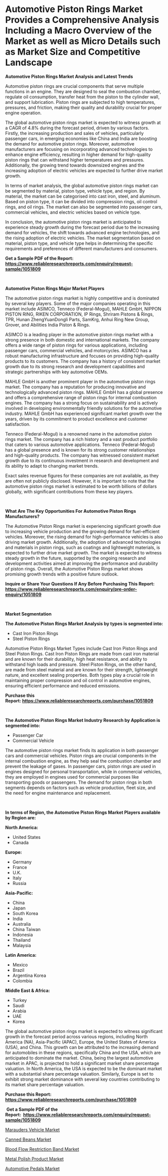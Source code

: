 <p><h1>Automotive Piston Rings Market Provides a Comprehensive Analysis Including a Macro Overview of the Market as well as Micro Details such as Market Size and Competitive Landscape</h1></p><p><strong>Automotive Piston Rings Market Analysis and Latest Trends</strong></p>
<p><p>Automotive piston rings are crucial components that serve multiple functions in an engine. They are designed to seal the combustion chamber, regulate oil consumption, transfer heat from the piston to the cylinder wall, and support lubrication. Piston rings are subjected to high temperatures, pressures, and friction, making their quality and durability crucial for proper engine operation.</p><p>The global automotive piston rings market is expected to witness growth at a CAGR of 4.8% during the forecast period, driven by various factors. Firstly, the increasing production and sales of vehicles, particularly passenger cars, in emerging economies like China and India are boosting the demand for automotive piston rings. Moreover, automotive manufacturers are focusing on incorporating advanced technologies to enhance engine efficiency, resulting in higher demand for high-quality piston rings that can withstand higher temperatures and pressures. Additionally, the growing trend towards downsized engines and the increasing adoption of electric vehicles are expected to further drive market growth.</p><p>In terms of market analysis, the global automotive piston rings market can be segmented by material, piston type, vehicle type, and region. By material, the market can be categorised into cast iron, steel, and aluminum. Based on piston type, it can be divided into compression rings, oil control rings, and oil rings. The market can also be segmented into passenger cars, commercial vehicles, and electric vehicles based on vehicle type.</p><p>In conclusion, the automotive piston rings market is anticipated to experience steady growth during the forecast period due to the increasing demand for vehicles, the shift towards advanced engine technologies, and the rising adoption of electric vehicles. The market segmentation based on material, piston type, and vehicle type helps in determining the specific requirements and preferences of different manufacturers and consumers.</p></p>
<p><strong>Get a Sample PDF of the Report:&nbsp; <a href="https://www.reliableresearchreports.com/enquiry/request-sample/1051809">https://www.reliableresearchreports.com/enquiry/request-sample/1051809</a></strong></p>
<p>&nbsp;</p>
<p><strong>Automotive Piston Rings Major Market Players</strong></p>
<p><p>The automotive piston rings market is highly competitive and is dominated by several key players. Some of the major companies operating in this market include ASIMCO, Tenneco (Federal-Mogul), MAHLE GmbH, NIPPON PISTON RING, RIKEN CORPORATION, IP Rings, Shriram Pistons & Rings, TPR, Hunan ZhengYuanDongli Parts, SamKrg, Anhui Ring New Group, Grover, and Abilities India Piston & Rings.</p><p>ASIMCO is a leading player in the automotive piston rings market with a strong presence in both domestic and international markets. The company offers a wide range of piston rings for various applications, including passenger cars, commercial vehicles, and motorcycles. ASIMCO has a robust manufacturing infrastructure and focuses on providing high-quality products to its customers. The company has a history of consistent market growth due to its strong research and development capabilities and strategic partnerships with key automotive OEMs.</p><p>MAHLE GmbH is another prominent player in the automotive piston rings market. The company has a reputation for producing innovative and technologically advanced piston rings. MAHLE GmbH has a global presence and offers a comprehensive range of piston rings for internal combustion engines. The company has a strong focus on sustainability and is actively involved in developing environmentally friendly solutions for the automotive industry. MAHLE GmbH has experienced significant market growth over the years, driven by its commitment to product excellence and customer satisfaction.</p><p>Tenneco (Federal-Mogul) is a renowned name in the automotive piston rings market. The company has a rich history and a vast product portfolio that caters to various automotive applications. Tenneco (Federal-Mogul) has a global presence and is known for its strong customer relationships and high-quality products. The company has witnessed consistent market growth due to its continuous investment in research and development and its ability to adapt to changing market trends.</p><p>Exact sales revenue figures for these companies are not available, as they are often not publicly disclosed. However, it is important to note that the automotive piston rings market is estimated to be worth billions of dollars globally, with significant contributions from these key players.</p></p>
<p>&nbsp;</p>
<p><strong>What Are The Key Opportunities For Automotive Piston Rings Manufacturers?</strong></p>
<p><p>The Automotive Piston Rings market is experiencing significant growth due to increasing vehicle production and the growing demand for fuel-efficient vehicles. Moreover, the rising demand for high-performance vehicles is also driving market growth. Additionally, the adoption of advanced technologies and materials in piston rings, such as coatings and lightweight materials, is expected to further drive market growth. The market is expected to witness steady growth in the future, supported by the ongoing research and development activities aimed at improving the performance and durability of piston rings. Overall, the Automotive Piston Rings market shows promising growth trends with a positive future outlook.</p></p>
<p><strong>Inquire or Share Your Questions If Any Before Purchasing This Report: <a href="https://www.reliableresearchreports.com/enquiry/pre-order-enquiry/1051809">https://www.reliableresearchreports.com/enquiry/pre-order-enquiry/1051809</a></strong></p>
<p>&nbsp;</p>
<p><strong>Market Segmentation</strong></p>
<p><strong>The Automotive Piston Rings Market Analysis by types is segmented into:</strong></p>
<p><ul><li>Cast Iron Piston Rings</li><li>Steel Piston Rings</li></ul></p>
<p><p>Automotive Piston Rings Market Types include Cast Iron Piston Rings and Steel Piston Rings. Cast Iron Piston Rings are made from cast iron material and are known for their durability, high heat resistance, and ability to withstand high loads and pressure. Steel Piston Rings, on the other hand, are made from steel material and are known for their strength, lightweight nature, and excellent sealing properties. Both types play a crucial role in maintaining proper compression and oil control in automotive engines, ensuring efficient performance and reduced emissions.</p></p>
<p><strong>Purchase this Report:&nbsp;<a href="https://www.reliableresearchreports.com/purchase/1051809">https://www.reliableresearchreports.com/purchase/1051809</a></strong></p>
<p>&nbsp;</p>
<p><strong>The Automotive Piston Rings Market Industry Research by Application is segmented into:</strong></p>
<p><ul><li>Passenger Car</li><li>Commercial Vehicle</li></ul></p>
<p><p>The automotive piston rings market finds its application in both passenger cars and commercial vehicles. Piston rings are crucial components in the internal combustion engine, as they help seal the combustion chamber and prevent the leakage of gases. In passenger cars, piston rings are used in engines designed for personal transportation, while in commercial vehicles, they are employed in engines used for commercial purposes like transporting goods or passengers. The demand for piston rings in both segments depends on factors such as vehicle production, fleet size, and the need for engine maintenance and replacement.</p></p>
<p>&nbsp;</p>
<p><strong>In terms of Region, the Automotive Piston Rings Market Players available by Region are:</strong></p>
<p>
    <p> <strong> North America: </strong>
        <ul>
            <li>United States</li>
            <li>Canada</li>
        </ul>
        </p> 
    <p> <strong> Europe: </strong>
        <ul>
            <li>Germany</li>
            <li>France</li>
            <li>U.K.</li>
            <li>Italy</li>
            <li>Russia</li>
        </ul>
        </p> 
    <p> <strong> Asia-Pacific: </strong>
        <ul>
            <li>China</li>
            <li>Japan</li>
            <li>South Korea</li>
            <li>India</li>
            <li>Australia</li>
            <li>China Taiwan</li>
            <li>Indonesia</li>
            <li>Thailand</li>
            <li>Malaysia</li>
        </ul>
        </p> 
    <p> <strong> Latin America: </strong>
        <ul>
            <li>Mexico</li>
            <li>Brazil</li>
            <li>Argentina Korea</li>
            <li>Colombia</li>
        </ul>
        </p> 
    <p> <strong> Middle East & Africa: </strong>
        <ul>
            <li>Turkey</li>
            <li>Saudi</li>
            <li>Arabia</li>
            <li>UAE</li>
            <li>Korea</li>
        </ul>
    </p>
    </p>
<p><p>The global automotive piston rings market is expected to witness significant growth in the forecast period across various regions, including North America (NA), Asia-Pacific (APAC), Europe, the United States of America (USA), and China. This growth can be attributed to the increasing demand for automobiles in these regions, specifically China and the USA, which are anticipated to dominate the market. China, being the largest automotive market in APAC, is projected to hold a significant market share percentage valuation. In North America, the USA is expected to be the dominant market with a substantial share percentage valuation. Similarly, Europe is set to exhibit strong market dominance with several key countries contributing to its market share percentage valuation.</p></p>
<p><strong>Purchase this Report: <a href="https://www.reliableresearchreports.com/purchase/1051809">https://www.reliableresearchreports.com/purchase/1051809</a></strong></p>
<p>&nbsp;<strong>Get a Sample PDF of the Report:&nbsp;&nbsp;<a href="https://www.reliableresearchreports.com/enquiry/request-sample/1051809">https://www.reliableresearchreports.com/enquiry/request-sample/1051809</a></strong></p>
<p><strong></strong></p>
<p><p><a href="https://github.com/jonneygiverf/Market-Research-Report-List-1/blob/main/marauders-vehicle-market.md">Marauders Vehicle Market</a></p><p><a href="https://medium.com/@tommiefadel2023/canned-beans-market-share-evolution-and-market-growth-trends-2023-2030-c170ebb53756">Canned Beans Market</a></p><p><a href="https://medium.com/@tracylarson12/blood-flow-restriction-band-market-insight-market-trends-growth-forecasted-from-2023-to-2030-646131d5f0a0">Blood Flow Restriction Band Market</a></p><p><a href="https://medium.com/@unamorgan6655/metal-polish-product-market-insight-market-trends-growth-forecasted-from-2023-to-2030-2a16835463c7">Metal Polish Product Market</a></p><p><a href="https://github.com/prosalinda88/Market-Research-Report-List-1/blob/main/automotive-pedals-market.md">Automotive Pedals Market</a></p></p>